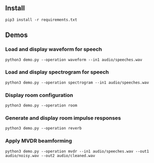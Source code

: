 ## Install

```
pip3 install -r requirements.txt
```

## Demos

### Load and display waveform for speech

```
python3 demo.py --operation waveform --in1 audio/speeches.wav
```

### Load and display spectrogram for speech

```
python3 demo.py --operation spectrogram --in1 audio/speeches.wav
```

### Display room configuration

```
python3 demo.py --operation room
```

### Generate and display room impulse responses

```
python3 demo.py --operation reverb
```

### Apply MVDR beamforming

```
python3 demo.py --operation mvdr --in1 audio/speeches.wav --out1 audio/noisy.wav --out2 audio/cleaned.wav
````

